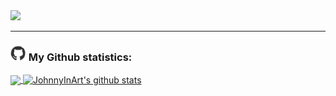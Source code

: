 <a href="https://git.io/typing-svg"> 
<img src="https://readme-typing-svg.herokuapp.com?font=Shadows+Into+Light&duration=3333&color=F7BE2E&vCenter=true&lines=Hi+there+%F0%9F%91%8B;Welcome+to+my+github+page">
</a>
 
---
### <img src='https://github.com/JohnnyInArt/JohnnyInArt/blob/main/images/github.webp' width='25px'> My Github statistics:
<a  href="https://github.com/JohnnyInArt/">
<img align="center" src="https://github-readme-stats.vercel.app/api/top-langs/?username=JohnnyInArt&hide=html&theme=github_dark">
</a>
<a href="https://github.com/JohnnyInArt/">
  <img align="center" src="https://github-readme-stats.vercel.app/api?username=JohnnyInArt&count_private=true&show_icons=true&theme=github_dark" alt="JohnnyInArt's github stats" />
</a>

